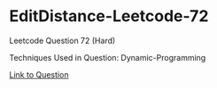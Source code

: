 # EditDistance-Leetcode-72

Leetcode Question 72 (Hard)

Techniques Used in Question:
Dynamic-Programming

[Link to Question](https://leetcode.com/problems/edit-distance/)
